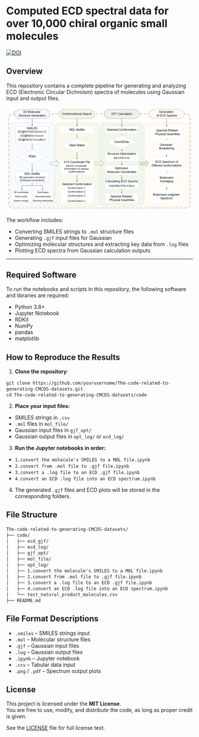 # Computed ECD spectral data for over 10,000 chiral organic small molecules

[![DOI](https://zenodo.org/badge/960971533.svg)](https://doi.org/10.5281/zenodo.15867204)

## Overview

This repository contains a complete pipeline for generating and analyzing ECD (Electronic Circular Dichroism) spectra of molecules using Gaussian input and output files.

![Workflow Diagram](./workflow.png)

The workflow includes:
- Converting SMILES strings to `.mol` structure files
- Generating `.gjf` input files for Gaussian
- Optimizing molecular structures and extracting key data from `.log` files
- Plotting ECD spectra from Gaussian calculation outputs

---

## Required Software

To run the notebooks and scripts in this repository, the following software and libraries are required:

- Python 3.8+
- Jupyter Notebook
- RDKit
- NumPy
- pandas
- matplotlib

## How to Reproduce the Results

1. **Clone the repository**:

```
git clone https://github.com/yourusername/The-code-related-to-generating-CMCDS-datasets.git
cd The-code-related-to-generating-CMCDS-datasets/code
```

2. **Place your input files:** 

- SMILES strings in `.csv`
- `.mol` files in `mol_file/`
- Gaussian input files in `gjf_opt/`
- Gaussian output files in `opt_log/` or `ecd_log/`

3. **Run the Jupyter notebooks in order:**

- `1.convert the molecule's SMILES to a MOL file.ipynb`
- `2.convert from .mol file to .gjf file.ipynb`
- `3.convert a .log file to an ECD .gjf file.ipynb`
- `4.convert an ECD .log file into an ECD spectrum.ipynb`

4. The generated `.gjf` files and ECD plots will be stored in the corresponding folders.

## File Structure

```
The-code-related-to-generating-CMCDS-datasets/
├── code/
│   ├── ecd_gjf/
│   ├── ecd_log/
│   ├── gjf_opt/
│   ├── mol_file/
│   ├── opt_log/
│   ├── 1.convert the molecule's SMILES to a MOL file.ipynb
│   ├── 2.convert from .mol file to .gjf file.ipynb
│   ├── 3.convert a .log file to an ECD .gjf file.ipynb
│   ├── 4.convert an ECD .log file into an ECD spectrum.ipynb
│   └── test_natural_product_molecules.csv
├── README.md   
```

## File Format Descriptions

- `.smiles` – SMILES strings input
- `.mol` – Molecular structure files
- `.gjf` – Gaussian input files
- `.log` – Gaussian output files
- `.ipynb` – Jupyter notebook
- `.csv` – Tabular data input
- `.png` / `.pdf` – Spectrum output plots

## License

This project is licensed under the **MIT License**.  
You are free to use, modify, and distribute the code, as long as proper credit is given.

See the [LICENSE](./LICENSE) file for full license text.


